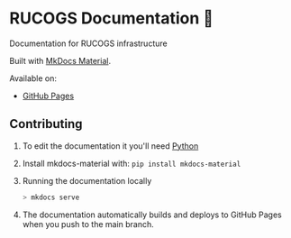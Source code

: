 # RUCOGS Documentation 📃

Documentation for RUCOGS infrastructure

Built with [MkDocs Material](https://squidfunk.github.io/mkdocs-material/).

Available on:

-   [GitHub Pages](https://rucogs.github.io/rucogs-docs)

## Contributing

1. To edit the documentation it you'll need [Python](https://www.python.org/downloads/)

2. Install mkdocs-material with:
   `pip install mkdocs-material`

3. Running the documentation locally

    ```bash
    > mkdocs serve
    ```

4. The documentation automatically builds and deploys to GitHub Pages when you push to the main branch.
